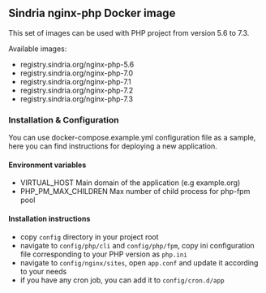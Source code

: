 ## Sindria nginx-php Docker image

This set of images can be used with PHP project from version 5.6 to 7.3.

Available images:
- registry.sindria.org/nginx-php-5.6
- registry.sindria.org/nginx-php-7.0
- registry.sindria.org/nginx-php-7.1
- registry.sindria.org/nginx-php-7.2
- registry.sindria.org/nginx-php-7.3

### Installation & Configuration

You can use docker-compose.example.yml configuration file as a sample, here you can find instructions
for deploying a new application.

#### Environment variables
- VIRTUAL_HOST Main domain of the application (e.g example.org)
- PHP_PM_MAX_CHILDREN Max number of child process for php-fpm pool 

#### Installation instructions
- copy `config` directory in your project root
- navigate to `config/php/cli` and `config/php/fpm`, copy ini configuration file corresponding to your
PHP version as `php.ini`
- navigate to `config/nginx/sites`, open `app.conf` and update it according to your needs
- if you have any cron job, you can add it to `config/cron.d/app`

